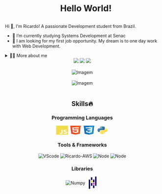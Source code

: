 <!--title-->
<div id="user-content-toc">
  <ul align="center">
    <summary><h1 style="display: inline-block">Hello World!</h1></summary>
</div>

<!-- Presentation -->
<p>
  Hi 👋, I'm Ricardo! A passionate Development student from Brazil.

  - 🌱 I’m currently studying Systems Development at Senac
  - 🔭 I am looking for my first job opportunity. My dream is to one day work with Web Development.
</p>

<!-- Dropdown -->
<details>
  <summary>👨‍💻 More about me</summary>
  - 💬 I am 18 years old, currently living in Brazil. I have some fluency in English and have experience with SQL, Python, JavaScript and Web Development.<br>
  - ⚡ I enjoy reading, listen to music, as well as watching movies and playing games! I believe that our personal interests contribute to a more refined perception of things and problem-solving. \o/
</details>

<!-- Links -->
<div align="center"> 
  <a href="https://instagram.com/rickesantos007" target="_blank"><img src="https://img.shields.io/badge/Instagram-E4405F?style=for-the-badge&logo=instagram&logoColor=white" target="_blank"></a> 
  <a href="mailto:ricardoevangelista155@gmail.com"><img src="https://img.shields.io/badge/Gmail-D14836?style=for-the-badge&logo=gmail&logoColor=white"></a>
  <a href="https://www.linkedin.com/in/ricardo-evangelista777" target="_blank"><img src="https://img.shields.io/badge/LinkedIn-0077B5?style=for-the-badge&logo=linkedin&logoColor=white" target="_blank"></a>
<br><br>
  
<!-- GithubStats -->
<div div align="center">
  <img align="center" src="https://github-readme-stats.vercel.app/api?username=RicardoEvangelistaDosSantos&show_icons=true&theme=radical" alt="Imagem">
</div>
<br>
  
<!-- GIF -->
<div div align="center">
    <img align="center" src="https://github.com/VariableBee/VariableBee/assets/77739311/4e9f41af-6b57-49a7-b15a-74322e96b4d7" alt="Imagem">
</div>
<br>
  
##  Skills🔥
<!-- Skills: Programming Languages -->
  <div style="flex-basis: 48%;">
    <h3>Programming Languages</h3>
    <img align="center" alt="Js" height="30" width="40" src="https://raw.githubusercontent.com/devicons/devicon/master/icons/javascript/javascript-plain.svg">
    <img align="center" alt="HTML" height="30" width="40" src="https://raw.githubusercontent.com/devicons/devicon/master/icons/html5/html5-original.svg">
    <img align="center" alt="CSS" height="30" width="40" src="https://raw.githubusercontent.com/devicons/devicon/master/icons/css3/css3-original.svg">
    <img align="center" alt="Python" height="30" width="40" src="https://raw.githubusercontent.com/devicons/devicon/master/icons/python/python-original.svg">
  </div>
  
  <!-- Skills: Tools & Frameworks -->
  <div style="flex-basis: 48%;">
    <h3>Tools & Frameworks</h3>
    <img align="center" alt="VScode" height="30" width="40" src="https://cdn.jsdelivr.net/gh/devicons/devicon/icons/vscode/vscode-original.svg">
    <img align="center" alt="Ricardo-AWS" height="30" width="40" src="https://cdn.jsdelivr.net/gh/devicons/devicon/icons/git/git-original.svg">
    <img align="center" alt="Node" height="30" width="40" src="https://cdn.jsdelivr.net/gh/devicons/devicon/icons/nodejs/nodejs-original.svg">
    <img align="center" alt="Node" height="30" width="40" src="https://cdn.jsdelivr.net/gh/devicons/devicon@latest/icons/bootstrap/bootstrap-original.svg" />
  </div>
  
  <!-- Skills: Libraries -->
  <div style="flex-basis: 48%;">
    <h3>Libraries</h3>
    <img align="center" alt="Numpy" height="30" width="40" src="https://cdn.jsdelivr.net/gh/devicons/devicon/icons/numpy/numpy-original.svg">
    <img align="center" alt="Pandas" src="https://raw.githubusercontent.com/devicons/devicon/2ae2a900d2f041da66e950e4d48052658d850630/icons/pandas/pandas-original.svg" alt="pandas" width="40" height="40"/>
  </div>
  </div>
